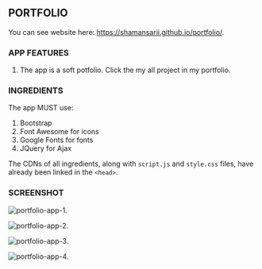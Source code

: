 PORTFOLIO
---------
You can see website here: https://shamansarii.github.io/portfolio/.

### APP FEATURES

1. The app is a soft potfolio. Click the my all project in my portfolio.
### INGREDIENTS

The app MUST use:
1. Bootstrap
2. Font Awesome for icons
3. Google Fonts for fonts
4. JQuery for Ajax

The CDNs of all ingredients, along with `script.js` and `style.css` files, have already been linked in the `<head>`.

### SCREENSHOT

![portfolio-app-1](https://user-images.githubusercontent.com/46775349/55645951-5d918c80-57f3-11e9-8a81-1729e54d0184.png).

![portfolio-app-2](https://user-images.githubusercontent.com/46775349/55646038-903b8500-57f3-11e9-82d0-50efa3c3e2bc.png).

![portfolio-app-3](https://user-images.githubusercontent.com/46775349/55646134-d4c72080-57f3-11e9-9907-9c2ad000fd7b.png).

![portfolio-app-4](https://user-images.githubusercontent.com/46775349/55646164-edcfd180-57f3-11e9-9f9b-01de89fd40d0.png).
